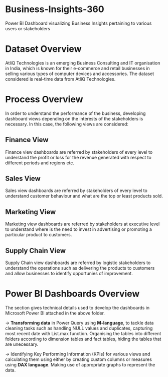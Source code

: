 # Business-Insights-360
Power BI Dashboard visualizing Business Insights pertaining to various users or stakeholders

# Dataset Overview
AtliQ Technologies is an emerging Business Consulting and IT organisation in India, which is known for their e-commerce and retail businesses in selling various types of computer devices and accessories. The dataset considered is real-time data from AtliQ Technologies. 

# Process Overview
In order to understand the performance of the business, developing dashboard views depending on the interests of the stakeholders is necessary. In this case, the following views are considered:

## Finance View 
Finance view dashboards are referred by stakeholders of every level to understand the profit or loss for the revenue generated with respect to different periods and regions etc.

## Sales View
Sales view dashboards are referred by stakeholders of every level to understand customer behaviour and what are the top or least products sold.

## Marketing View 
Marketing view dashboards are referred by stakeholders at executive level to understand where is the need to invest in advertising or promoting a particular product to customers.

## Supply Chain View 
Supply Chain view dashboards are referred by logistic stakeholders to understand the operations such as delivering the products to customers and allow businesses to identify opportunies of improvement.

# Power BI Dashboards Overview
The section gives technical details used to develop the dashboards in Microsoft Power BI attached in the above folder.
 
 -> **Transforming data** in Power Query using **M-language**, to tackle data cleaning tasks such as handling NULL values and duplicates, capturing most recent date with List.max 
    function. Organising the tables into different folders according to dimension tables and fact tables, hiding the tables that are unecessary.

 -> Identifying Key Performing Information (KPIs) for various views and calculating them using either by creating custom columns or measures using **DAX language**. Making use of 
    appropriate graphs to represent the data.
